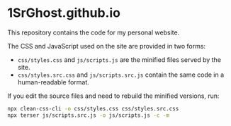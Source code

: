 # 1SrGhost.github.io

This repository contains the code for my personal website.

The CSS and JavaScript used on the site are provided in two forms:

- `css/styles.css` and `js/scripts.js` are the minified files served by the site.
- `css/styles.src.css` and `js/scripts.src.js` contain the same code in a human-readable format.

If you edit the source files and need to rebuild the minified versions, run:

```bash
npx clean-css-cli -o css/styles.css css/styles.src.css
npx terser js/scripts.src.js -o js/scripts.js -c -m
```

